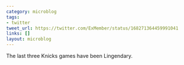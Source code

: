 ```yaml
---
category: microblog
tags:
- twitter
tweet_url: https://twitter.com/ExMember/status/168271364459991041
links: []
layout: microblog
---
```

The last three Knicks games have been Lingendary.
